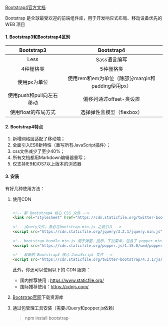 [Bootstrap4官方文档](https://v4.bootcss.com/docs/getting-started/download/)



Bootstrap 是全球最受欢迎的前端组件库，用于开发响应式布局、移动设备优先的 WEB 项目

#### 1. Bootstrap3和Bootstrap4区别

|        Bootstrap3        |                    Bootstrap4                    |
| :----------------------: | :----------------------------------------------: |
|           Less           |                   Sass语言编写                   |
|        4种栅格类         |                    5种栅格类                     |
|       使用px为单位       | 使用rem和em为单位（除部分margin和padding使用px） |
| 使用push和pull向左右移动 |             偏移列通过offset-类设置              |
|   使用float的布局方式    |            选择弹性盒模型（flexbox）             |

#### 2. Bootstrap4特点

1. 新增网格层适配了移动端；
2. 全面引入ES6新特性（重写所有JavaScript插件）；
3. css文件减少了至少40%；
4. 所有文档都用Markdown编辑器重写；
5. 仅支持IE9和iOS7以上版本的浏览器

#### 3. 安装

有好几种使用方法：

1. 使用CDN

   ```html
   
   <!-- 新 Bootstrap4 核心 CSS 文件 -->
   <link rel="stylesheet" href="https://cdn.staticfile.org/twitter-bootstrap/4.3.1/css/bootstrap.min.css">
    
   <!-- jQuery文件。务必在bootstrap.min.js 之前引入 -->
   <script src="https://cdn.staticfile.org/jquery/3.2.1/jquery.min.js"></script>
    
   <!-- bootstrap.bundle.min.js 用于弹窗、提示、下拉菜单，包含了 popper.min.js -->
   <script src="https://cdn.staticfile.org/popper.js/1.15.0/umd/popper.min.js"></script>
    
   <!-- 最新的 Bootstrap4 核心 JavaScript 文件 -->
   <script src="https://cdn.staticfile.org/twitter-bootstrap/4.3.1/js/bootstrap.min.js"></script>
   
   ```

   此外，你还可以使用以下的 CDN 服务：

   - 国内推荐使用 : https://www.staticfile.org/
   - 国际推荐使用：https://cdnjs.com/

2. [Bootstrap官网](https://getbootstrap.com/)下载资源库

3. 通过包管理工具安装（需要JQuery和popper.js依赖）

   > npm install bootstrap